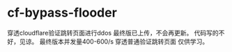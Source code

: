 # cf-bypass-flooder
穿透cloudflare验证跳转页面进行ddos
最终版已上传，不会再更新。
代码写的不好，见谅。
最终版本并发量400-600/s
穿透普通验证跳转页面
仅供学习。
